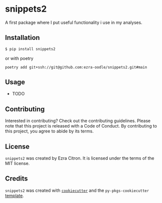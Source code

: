 # snippets2

A first package where I put useful functionality i use in my analyses.

## Installation

```bash
$ pip install snippets2
```
or with poetry 
```
poetry add git+ssh://git@github.com:ezra-oodle/snippets2.git#main
```

## Usage

- TODO

## Contributing

Interested in contributing? Check out the contributing guidelines. Please note that this project is released with a Code of Conduct. By contributing to this project, you agree to abide by its terms.

## License

`snippets2` was created by Ezra Citron. It is licensed under the terms of the MIT license.

## Credits

`snippets2` was created with [`cookiecutter`](https://cookiecutter.readthedocs.io/en/latest/) and the `py-pkgs-cookiecutter` [template](https://github.com/py-pkgs/py-pkgs-cookiecutter).
